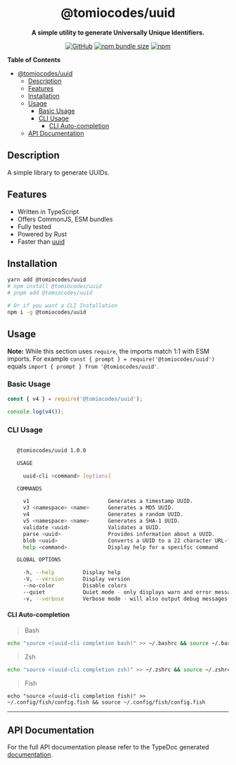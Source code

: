 <div align="center">

# @tomiocodes/uuid

**A simple utility to generate Universally Unique Identifiers.**

[![GitHub](https://img.shields.io/github/license/1chiSensei/uuid)](https://github.com/1chiSensei/uuid/blob/main/LICENSE.md)
[![npm bundle size](https://img.shields.io/bundlephobia/min/@tomiocodes/uuid?logo=webpack&style=flat-square)](https://bundlephobia.com/result?p=@tomiocodes/uuid)
[![npm](https://img.shields.io/npm/v/@tomiocodes/uuid?color=crimson&logo=npm&style=flat-square)](https://www.npmjs.com/package/@tomiocodes/uuid)

</div>

**Table of Contents**

-   [@tomiocodes/uuid](#tomiocodesprompt)
    -   [Description](#description)
    -   [Features](#features)
    -   [Installation](#installation)
    -   [Usage](#usage)
        -   [Basic Usage](#basic-usage)
        -   [CLI Usage](#cli-usage)
            -   [CLI Auto-completion](#cli-auto-completion)
    -   [API Documentation](#api-documentation)

## Description

A simple library to generate UUIDs.

## Features

-   Written in TypeScript
-   Offers CommonJS, ESM bundles
-   Fully tested
-   Powered by Rust
-   Faster than [uuid](https://npmjs.com/uuid)

## Installation

```sh
yarn add @tomiocodes/uuid
# npm install @tomiocodes/uuid
# pnpm add @tomiocodes/uuid

# Or if you want a CLI Installation
npm i -g @tomiocodes/uuid
```

## Usage

**Note:** While this section uses `require`, the imports match 1:1 with ESM imports. For example `const { prompt } = require('@tomiocodes/uuid')` equals `import { prompt } from '@tomiocodes/uuid'`.

### Basic Usage

```js
const { v4 } = require('@tomiocodes/uuid');

console.log(v4());
```

### CLI Usage

```sh

   @tomiocodes/uuid 1.0.0

   USAGE

     uuid-cli <command> [options]

   COMMANDS

     v1                         Generates a timestamp UUID.
     v3 <namespace> <name>      Generates a MD5 UUID.
     v4                         Generates a random UUID.
     v5 <namespace> <name>      Generates a SHA-1 UUID.
     validate <uuid>            Validates a UUID.
     parse <uuid>               Provides information about a UUID.
     blob <uuid>                Converts a UUID to a 22 character URL-friendly blob.
     help <command>             Display help for a specific command

   GLOBAL OPTIONS

     -h, --help         Display help
     -V, --version      Display version
     --no-color         Disable colors
     --quiet            Quiet mode - only displays warn and error messages
     -v, --verbose      Verbose mode - will also output debug messages
```

#### CLI Auto-completion

> Bash

```sh
echo "source <(uuid-cli completion bash)" >> ~/.bashrc && source ~/.bashrc
```

> Zsh

```zsh
echo "source <(uuid-cli completion zsh)" >> ~/.zshrc && source ~/.zshrc
```

> Fish

```fish
echo "source <(uuid-cli completion fish)" >> ~/.config/fish/config.fish && source ~/.config/fish/config.fish
```

---

## API Documentation

For the full API documentation please refer to the TypeDoc generated [documentation](https://1chisensei.github.io/uuid).

